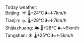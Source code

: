 Today weather:  
Beijing: ☀️   🌡️+24°C 🌬️↓7km/h  
Tianjin: 🌫  🌡️+28°C 🌬️↓7km/h  
Shijiazhuang: 🌦   🌡️+28°C 🌬️↘5km/h  
Tangshan: ☀️   🌡️+25°C 🌬️←5km/h  
